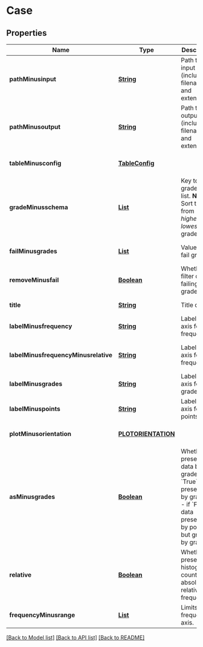 # Case
## Properties

Name | Type | Description | Notes
------------ | ------------- | ------------- | -------------
**pathMinusinput** | [**String**](string.md) | Path to csv input file (including filename and extension). | [default to null]
**pathMinusoutput** | [**String**](string.md) | Path to output file (including filename and extension). | [default to null]
**tableMinusconfig** | [**TableConfig**](TableConfig.md) |  | [optional] [default to null]
**gradeMinusschema** | [**List**](Grade.md) | Key to grades as list.  **NOTE:** Sort this from _highest_ to _lowest_ grade! | [optional] [default to null]
**failMinusgrades** | [**List**](anyOf&lt;number,string,integer&gt;.md) | Value(s) of fail grade. | [optional] [default to []]
**removeMinusfail** | [**Boolean**](boolean.md) | Whether to filter out failing grades. | [optional] [default to false]
**title** | [**String**](string.md) | Title of plot. | [default to null]
**labelMinusfrequency** | [**String**](string.md) | Label for axis for frequency. | [optional] [default to Frequency]
**labelMinusfrequencyMinusrelative** | [**String**](string.md) | Label for axis for frequency. | [optional] [default to Frequency (%)]
**labelMinusgrades** | [**String**](string.md) | Label for axis for grades. | [optional] [default to Grades]
**labelMinuspoints** | [**String**](string.md) | Label for axis for points. | [optional] [default to Points]
**plotMinusorientation** | [**PLOTORIENTATION**](PLOTORIENTATION.md) |  | [optional] [default to null]
**asMinusgrades** | [**Boolean**](boolean.md) | Whether to present data by grades.  - if &#x60;True&#x60; data presented by grades-. - if &#x60;False&#x60; data presented by points but grouped by grades. | [optional] [default to false]
**relative** | [**Boolean**](boolean.md) | Whether to present histogram counts as absolute or relative frequencies. | [optional] [default to true]
**frequencyMinusrange** | [**List**](number.md) | Limits of frequency axis. | [optional] [default to null]

[[Back to Model list]](../README.md#documentation-for-models) [[Back to API list]](../README.md#documentation-for-api-endpoints) [[Back to README]](../README.md)


